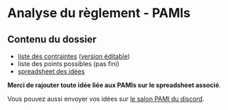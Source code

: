 # Analyse du règlement - PAMIs

## Contenu du dossier

- [liste des contraintes](./Contraintes%20PAMIs.pdf) ([version éditable](https://docs.google.com/drawings/d/1aNA5bNJc2DdUMf7WPIdK8QOshezXf-j2Hv97i4UfBy4/edit?usp=sharing))
- liste des points possibles (pas fini)
- [spreadsheet des idées](https://docs.google.com/spreadsheets/d/1GuigQY19NkE2jPr05z4DLiZ8AFi4P-pAyoT_fMEKkbg/edit?usp=sharing)

**Merci de rajouter toute idée liée aux PAMIs sur le spreadsheet associé**.

Vous pouvez aussi envoyer vos idées sur [le salon PAMI du discord](https://discord.gg/RnYkBRJE7z).

